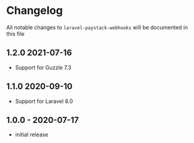 # Changelog

All notable changes to `laravel-paystack-webhooks` will be documented in this file

## 1.2.0 2021-07-16
- Support for Guzzle 7.3

## 1.1.0 2020-09-10
- Support for Laravel 8.0

## 1.0.0 - 2020-07-17
- initial release

